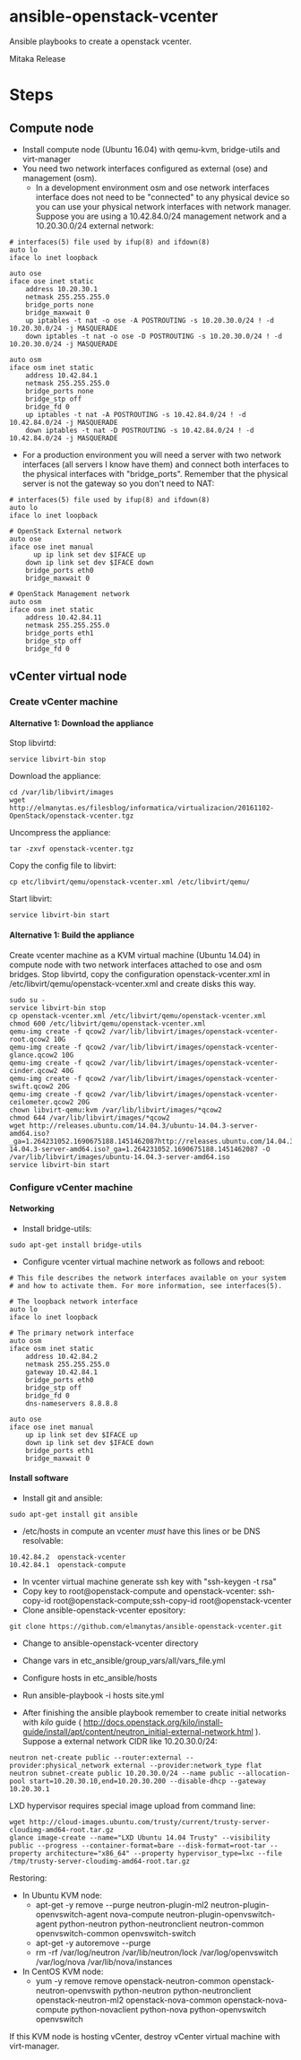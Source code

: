 # ansible-openstack-vcenter
Ansible playbooks to create a openstack vcenter.

Mitaka Release

# Steps
## Compute node
* Install compute node (Ubuntu 16.04) with qemu-kvm, bridge-utils and virt-manager
* You need two network interfaces configured as external (ose) and management (osm).
  * In a development environment osm and ose network interfaces interface does not need to be "connected" to any physical device so you can use your physical network interfaces with network manager. Suppose you are using a 10.42.84.0/24 management network and a 10.20.30.0/24 external network:
```
# interfaces(5) file used by ifup(8) and ifdown(8)
auto lo
iface lo inet loopback

auto ose
iface ose inet static
    address 10.20.30.1
    netmask 255.255.255.0
    bridge_ports none
    bridge_maxwait 0
    up iptables -t nat -o ose -A POSTROUTING -s 10.20.30.0/24 ! -d 10.20.30.0/24 -j MASQUERADE
    down iptables -t nat -o ose -D POSTROUTING -s 10.20.30.0/24 ! -d 10.20.30.0/24 -j MASQUERADE

auto osm
iface osm inet static
    address 10.42.84.1
    netmask 255.255.255.0
    bridge_ports none
    bridge_stp off
    bridge_fd 0
    up iptables -t nat -A POSTROUTING -s 10.42.84.0/24 ! -d 10.42.84.0/24 -j MASQUERADE
    down iptables -t nat -D POSTROUTING -s 10.42.84.0/24 ! -d 10.42.84.0/24 -j MASQUERADE
```

  * For a production environment you will need a server with two network interfaces (all servers I know have them) and connect both interfaces to the physical interfaces with "bridge_ports". Remember that the physical server is not the gateway so you don't need to NAT:
```
# interfaces(5) file used by ifup(8) and ifdown(8)
auto lo
iface lo inet loopback

# OpenStack External network
auto ose
iface ose inet manual
	  up ip link set dev $IFACE up
    down ip link set dev $IFACE down
    bridge_ports eth0
    bridge_maxwait 0

# OpenStack Management network
auto osm
iface osm inet static
    address 10.42.84.11
    netmask 255.255.255.0
    bridge_ports eth1
    bridge_stp off
    bridge_fd 0
```

## vCenter virtual node
### Create vCenter machine
#### Alternative 1: Download the appliance
Stop libvirtd:
```
service libvirt-bin stop
```
Download the appliance:
```
cd /var/lib/libvirt/images
wget http://elmanytas.es/filesblog/informatica/virtualizacion/20161102-OpenStack/openstack-vcenter.tgz
```
Uncompress the appliance:
```
tar -zxvf openstack-vcenter.tgz
```
Copy the config file to libvirt:
```
cp etc/libvirt/qemu/openstack-vcenter.xml /etc/libvirt/qemu/
```
Start libvirt:
```
service libvirt-bin start
```
#### Alternative 1: Build the appliance
Create vcenter machine as a KVM virtual machine (Ubuntu 14.04) in compute node with two network interfaces attached to ose and osm bridges. Stop libvirtd, copy the configuration openstack-vcenter.xml in /etc/libvirt/qemu/openstack-vcenter.xml and create disks this way.
```
sudo su -
service libvirt-bin stop
cp openstack-vcenter.xml /etc/libvirt/qemu/openstack-vcenter.xml
chmod 600 /etc/libvirt/qemu/openstack-vcenter.xml
qemu-img create -f qcow2 /var/lib/libvirt/images/openstack-vcenter-root.qcow2 10G
qemu-img create -f qcow2 /var/lib/libvirt/images/openstack-vcenter-glance.qcow2 10G
qemu-img create -f qcow2 /var/lib/libvirt/images/openstack-vcenter-cinder.qcow2 40G
qemu-img create -f qcow2 /var/lib/libvirt/images/openstack-vcenter-swift.qcow2 20G
qemu-img create -f qcow2 /var/lib/libvirt/images/openstack-vcenter-ceilometer.qcow2 20G
chown libvirt-qemu:kvm /var/lib/libvirt/images/*qcow2
chmod 644 /var/lib/libvirt/images/*qcow2
wget http://releases.ubuntu.com/14.04.3/ubuntu-14.04.3-server-amd64.iso?_ga=1.264231052.1690675188.1451462087http://releases.ubuntu.com/14.04.3/ubuntu-14.04.3-server-amd64.iso?_ga=1.264231052.1690675188.1451462087 -O /var/lib/libvirt/images/ubuntu-14.04.3-server-amd64.iso
service libvirt-bin start
```
### Configure vCenter machine
#### Networking
* Install bridge-utils:
```
sudo apt-get install bridge-utils
```
* Configure vcenter virtual machine network as follows and reboot:
```
# This file describes the network interfaces available on your system
# and how to activate them. For more information, see interfaces(5).

# The loopback network interface
auto lo
iface lo inet loopback

# The primary network interface
auto osm
iface osm inet static
	address 10.42.84.2
	netmask 255.255.255.0
	gateway 10.42.84.1
	bridge_ports eth0
	bridge_stp off
	bridge_fd 0
	dns-nameservers 8.8.8.8

auto ose
iface ose inet manual
	up ip link set dev $IFACE up
	down ip link set dev $IFACE down
	bridge_ports eth1
	bridge_maxwait 0
```
#### Install software
* Install git and ansible:
```
sudo apt-get install git ansible
```
* /etc/hosts in compute an vcenter _must_ have this lines or be DNS resolvable:
```
10.42.84.2	openstack-vcenter
10.42.84.1	openstack-compute
```
* In vcenter virtual machine generate ssh key with "ssh-keygen -t rsa"
* Copy key to root@openstack-compute and openstack-vcenter: ssh-copy-id root@openstack-compute;ssh-copy-id root@openstack-vcenter
* Clone ansible-openstack-vcenter epository:
```
git clone https://github.com/elmanytas/ansible-openstack-vcenter.git
```
* Change to ansible-openstack-vcenter directory
* Change vars in etc_ansible/group_vars/all/vars_file.yml
* Configure hosts in etc_ansible/hosts
* Run ansible-playbook -i hosts site.yml

* After finishing the ansible playbook remember to create initial networks with *kilo* guide ( http://docs.openstack.org/kilo/install-guide/install/apt/content/neutron_initial-external-network.html ). Suppose a external network CIDR like 10.20.30.0/24:
```
neutron net-create public --router:external --provider:physical_network external --provider:network_type flat
neutron subnet-create public 10.20.30.0/24 --name public --allocation-pool start=10.20.30.10,end=10.20.30.200 --disable-dhcp --gateway 10.20.30.1
```

LXD hypervisor requires special image upload from command line:
```
wget http://cloud-images.ubuntu.com/trusty/current/trusty-server-cloudimg-amd64-root.tar.gz
glance image-create --name="LXD Ubuntu 14.04 Trusty" --visibility public --progress --container-format=bare --disk-format=root-tar --property architecture="x86_64" --property hypervisor_type=lxc --file /tmp/trusty-server-cloudimg-amd64-root.tar.gz
```

Restoring:
* In Ubuntu KVM node:
  * apt-get -y remove --purge neutron-plugin-ml2 neutron-plugin-openvswitch-agent nova-compute neutron-plugin-openvswitch-agent python-neutron python-neutronclient neutron-common openvswitch-common openvswitch-switch
  * apt-get -y autoremove --purge
  * rm -rf /var/log/neutron /var/lib/neutron/lock /var/log/openvswitch /var/log/nova /var/lib/nova/instances
* In CentOS KVM node:
  * yum -y remove remove openstack-neutron-common openstack-neutron-openvswith python-neutron python-neutronclient openstack-neutron-ml2 openstack-nova-common openstack-nova-compute python-novaclient python-nova python-openvswitch openvswitch

If this KVM node is hosting vCenter, destroy vCenter virtual machine with virt-manager.

